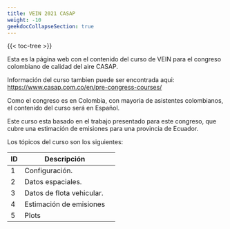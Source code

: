 ```yaml
---
title: VEIN 2021 CASAP
weight: -10
geekdocCollapseSection: true
---
```


<!-- spellchecker-disable -->

{{< toc-tree >}}

<!-- spellchecker-enable -->


Esta es la página web con el contenido del curso de VEIN para el congreso colombiano de calidad del aire CASAP.

Información del curso tambien puede ser encontrada aqui: https://www.casap.com.co/en/pre-congress-courses/

Como el congreso es en Colombia, con mayoria de asistentes colombianos, el contenido del curso será en Español.

Este curso esta basado en el trabajo presentado para este congreso, que cubre una estimación de emisiones para una provincia de Ecuador.

Los tópicos del curso son los siguientes:

| ID | Descripción               |   |
|----|---------------------------|---|
| 1  | Configuración.            |   |
| 2  | Datos espaciales.         |   |
| 3  | Datos de flota vehicular. |   |
| 4  | Estimación de emisiones   |   |
| 5  | Plots                     |   |


